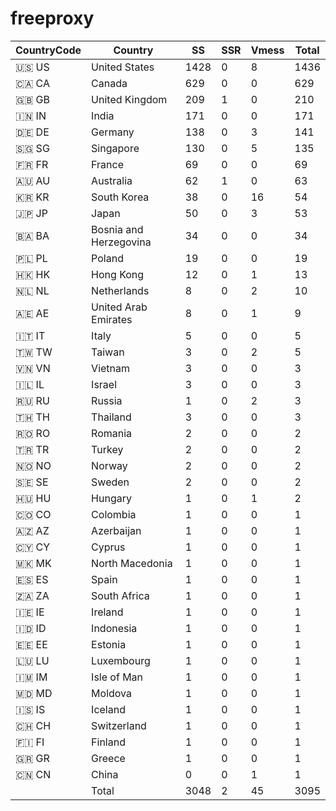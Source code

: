 # freeproxy

|CountryCode|Country|SS|SSR|Vmess|Total|
|  ----  | ----  |  ----  | ----  |  ----  | ----  |
|🇺🇸 US|United States|1428|0|8|1436|
|🇨🇦 CA|Canada|629|0|0|629|
|🇬🇧 GB|United Kingdom|209|1|0|210|
|🇮🇳 IN|India|171|0|0|171|
|🇩🇪 DE|Germany|138|0|3|141|
|🇸🇬 SG|Singapore|130|0|5|135|
|🇫🇷 FR|France|69|0|0|69|
|🇦🇺 AU|Australia|62|1|0|63|
|🇰🇷 KR|South Korea|38|0|16|54|
|🇯🇵 JP|Japan|50|0|3|53|
|🇧🇦 BA|Bosnia and Herzegovina|34|0|0|34|
|🇵🇱 PL|Poland|19|0|0|19|
|🇭🇰 HK|Hong Kong|12|0|1|13|
|🇳🇱 NL|Netherlands|8|0|2|10|
|🇦🇪 AE|United Arab Emirates|8|0|1|9|
|🇮🇹 IT|Italy|5|0|0|5|
|🇹🇼 TW|Taiwan|3|0|2|5|
|🇻🇳 VN|Vietnam|3|0|0|3|
|🇮🇱 IL|Israel|3|0|0|3|
|🇷🇺 RU|Russia|1|0|2|3|
|🇹🇭 TH|Thailand|3|0|0|3|
|🇷🇴 RO|Romania|2|0|0|2|
|🇹🇷 TR|Turkey|2|0|0|2|
|🇳🇴 NO|Norway|2|0|0|2|
|🇸🇪 SE|Sweden|2|0|0|2|
|🇭🇺 HU|Hungary|1|0|1|2|
|🇨🇴 CO|Colombia|1|0|0|1|
|🇦🇿 AZ|Azerbaijan|1|0|0|1|
|🇨🇾 CY|Cyprus|1|0|0|1|
|🇲🇰 MK|North Macedonia|1|0|0|1|
|🇪🇸 ES|Spain|1|0|0|1|
|🇿🇦 ZA|South Africa|1|0|0|1|
|🇮🇪 IE|Ireland|1|0|0|1|
|🇮🇩 ID|Indonesia|1|0|0|1|
|🇪🇪 EE|Estonia|1|0|0|1|
|🇱🇺 LU|Luxembourg|1|0|0|1|
|🇮🇲 IM|Isle of Man|1|0|0|1|
|🇲🇩 MD|Moldova|1|0|0|1|
|🇮🇸 IS|Iceland|1|0|0|1|
|🇨🇭 CH|Switzerland|1|0|0|1|
|🇫🇮 FI|Finland|1|0|0|1|
|🇬🇷 GR|Greece|1|0|0|1|
|🇨🇳 CN|China|0|0|1|1|
||Total|3048|2|45|3095|
